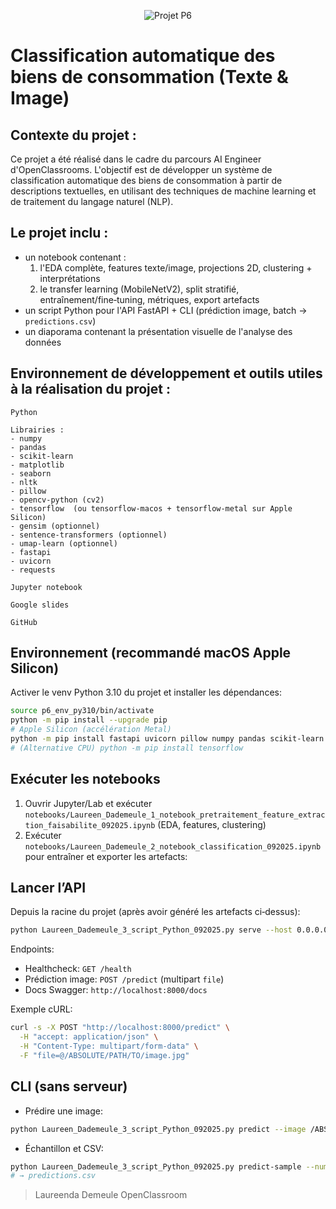 <p align="center">
  <img src="https://user.oc-static.com/upload/2019/02/24/15510259240381_Projet%20textimage%20logo.png" alt="Projet P6" />
</p>

# Classification automatique des biens de consommation (Texte & Image)

## Contexte du projet : 
Ce projet a été réalisé dans le cadre du parcours AI Engineer d'OpenClassrooms. L'objectif est de développer un système de classification automatique des biens de consommation à partir de descriptions textuelles, en utilisant des techniques de machine learning et de traitement du langage naturel (NLP).

## Le projet inclu :
- un notebook contenant :
    01. l'EDA complète, features texte/image, projections 2D, clustering + interprétations
    02. le transfer learning (MobileNetV2), split stratifié, entraînement/fine‑tuning, métriques, export artefacts
- un script Python pour l'API FastAPI + CLI (prédiction image, batch → `predictions.csv`)
- un diaporama contenant la présentation visuelle de l'analyse des données

## Environnement de développement et outils utiles à la réalisation du projet :
`Python`

    Librairies : 
    - numpy
    - pandas
    - scikit-learn
    - matplotlib
    - seaborn
    - nltk
    - pillow
    - opencv-python (cv2)
    - tensorflow  (ou tensorflow-macos + tensorflow-metal sur Apple Silicon)
    - gensim (optionnel)
    - sentence-transformers (optionnel)
    - umap-learn (optionnel)
    - fastapi
    - uvicorn
    - requests

`Jupyter notebook`

`Google slides` 

`GitHub` 

## Environnement (recommandé macOS Apple Silicon)
Activer le venv Python 3.10 du projet et installer les dépendances:
```bash
source p6_env_py310/bin/activate
python -m pip install --upgrade pip
# Apple Silicon (accélération Metal)
python -m pip install fastapi uvicorn pillow numpy pandas scikit-learn tensorflow-macos tensorflow-metal requests
# (Alternative CPU) python -m pip install tensorflow
```

## Exécuter les notebooks
1. Ouvrir Jupyter/Lab et exécuter `notebooks/Laureen_Dademeule_1_notebook_pretraitement_feature_extraction_faisabilite_092025.ipynb` (EDA, features, clustering)
2. Exécuter `notebooks/Laureen_Dademeule_2_notebook_classification_092025.ipynb` pour entraîner et exporter les artefacts:

## Lancer l’API
Depuis la racine du projet (après avoir généré les artefacts ci‑dessus):
```bash
python Laureen_Dademeule_3_script_Python_092025.py serve --host 0.0.0.0 --port 8000
```
Endpoints:
- Healthcheck: `GET /health`
- Prédiction image: `POST /predict` (multipart `file`)
- Docs Swagger: `http://localhost:8000/docs`

Exemple cURL:
```bash
curl -s -X POST "http://localhost:8000/predict" \
  -H "accept: application/json" \
  -H "Content-Type: multipart/form-data" \
  -F "file=@/ABSOLUTE/PATH/TO/image.jpg"
```

## CLI (sans serveur)
- Prédire une image:
```bash
python Laureen_Dademeule_3_script_Python_092025.py predict --image /ABSOLUTE/PATH/TO/image.jpg
```
- Échantillon et CSV:
```bash
python Laureen_Dademeule_3_script_Python_092025.py predict-sample --num 50
# → predictions.csv
```

> Laureenda Demeule
> OpenClassroom